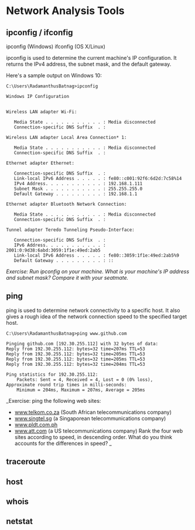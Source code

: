 # Network Analysis Tools

## ipconfig / ifconfig

ipconfig (Windows)
ifconfig (OS X/Linux)

ipconfig is used to determine the current machine's IP configuration. It returns the IPv4 address, the subnet mask, and the default gateway.

Here's a sample output on Windows 10:

```
C:\Users\RadamanthusBatnag>ipconfig

Windows IP Configuration


Wireless LAN adapter Wi-Fi:

   Media State . . . . . . . . . . . : Media disconnected
   Connection-specific DNS Suffix  . :

Wireless LAN adapter Local Area Connection* 1:

   Media State . . . . . . . . . . . : Media disconnected
   Connection-specific DNS Suffix  . :

Ethernet adapter Ethernet:

   Connection-specific DNS Suffix  . :
   Link-local IPv6 Address . . . . . : fe80::c001:92f6:6d2d:7c58%14
   IPv4 Address. . . . . . . . . . . : 192.168.1.111
   Subnet Mask . . . . . . . . . . . : 255.255.255.0
   Default Gateway . . . . . . . . . : 192.168.1.1

Ethernet adapter Bluetooth Network Connection:

   Media State . . . . . . . . . . . : Media disconnected
   Connection-specific DNS Suffix  . :

Tunnel adapter Teredo Tunneling Pseudo-Interface:

   Connection-specific DNS Suffix  . :
   IPv6 Address. . . . . . . . . . . : 2001:0:9d38:6abd:3059:1f1e:49ed:2ab5
   Link-local IPv6 Address . . . . . : fe80::3059:1f1e:49ed:2ab5%9
   Default Gateway . . . . . . . . . : ::
```

_Exercise: Run ipconfig on your machine. What is your machine's IP address and subnet mask? Compare it with your seatmate._

## ping

ping is used to determine network connectivity to a specific host. It also gives a rough idea of the network connection speed to the specified target host.

```
C:\Users\RadamanthusBatnag>ping www.github.com

Pinging github.com [192.30.255.112] with 32 bytes of data:
Reply from 192.30.255.112: bytes=32 time=207ms TTL=53
Reply from 192.30.255.112: bytes=32 time=205ms TTL=53
Reply from 192.30.255.112: bytes=32 time=205ms TTL=53
Reply from 192.30.255.112: bytes=32 time=204ms TTL=53

Ping statistics for 192.30.255.112:
    Packets: Sent = 4, Received = 4, Lost = 0 (0% loss),
Approximate round trip times in milli-seconds:
    Minimum = 204ms, Maximum = 207ms, Average = 205ms
```

_Exercise: ping the following web sites:
- www.telkom.co.za (South African telecommunications company)
- www.singtel.sg (a Singaporean telecommunications company)
- www.pldt.com.ph
- www.att.com (a US telecommunications company)
Rank the four web sites according to speed, in descending order.
What do you think accounts for the differences in speed?
_

## traceroute

## host

## whois

## netstat
